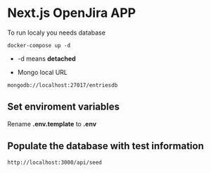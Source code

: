 # Next.js OpenJira APP

To run localy you needs database

```
docker-compose up -d
```

- -d means **detached**

- Mongo local URL

```
mongodb://localhost:27017/entriesdb
```

## Set enviroment variables

Rename **.env.template** to **.env**

## Populate the database with test information

```
http://localhost:3000/api/seed
```
